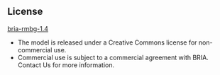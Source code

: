 ## License

[bria-rmbg-1.4](https://bria.ai/bria-huggingface-model-license-agreement/)

- The model is released under a Creative Commons license for non-commercial use.
- Commercial use is subject to a commercial agreement with BRIA. Contact Us for more information.